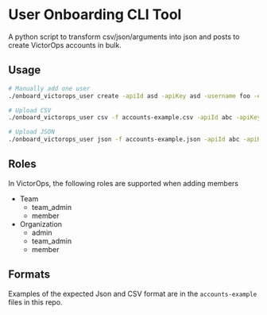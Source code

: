 # User Onboarding CLI Tool
A python script to transform csv/json/arguments into json and posts to create VictorOps accounts in bulk.

## Usage
```sh
# Manually add one user
./onboard_victorops_user create -apiId asd -apiKey asd -username foo -email foo@bar.gov -firstName foo -lastName bar -phone 1111111111 -teams team1,team2,team3

# Upload CSV
./onboard_victorops_user csv -f accounts-example.csv -apiId abc -apiKey 123

# Upload JSON
./onboard_victorops_user json -f accounts-example.json -apiId abc -apiKey 123
```

## Roles
In VictorOps, the following roles are supported when adding members
* Team
    * team_admin
    * member
* Organization
    * admin
    * team_admin
    * member

## Formats
Examples of the expected Json and CSV format are in the `accounts-example` files in this repo.

